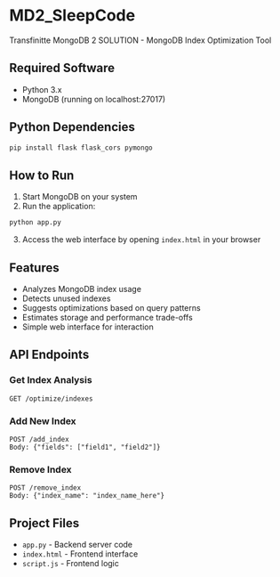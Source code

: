 # MD2_SleepCode

Transfinitte MongoDB 2 SOLUTION - MongoDB Index Optimization Tool

## Required Software
- Python 3.x
- MongoDB (running on localhost:27017)

## Python Dependencies
```sh
pip install flask flask_cors pymongo
```

## How to Run
1. Start MongoDB on your system
2. Run the application:
```sh
python app.py
```
3. Access the web interface by opening `index.html` in your browser

## Features
- Analyzes MongoDB index usage
- Detects unused indexes
- Suggests optimizations based on query patterns
- Estimates storage and performance trade-offs
- Simple web interface for interaction

## API Endpoints

### Get Index Analysis
```
GET /optimize/indexes
```

### Add New Index
```
POST /add_index
Body: {"fields": ["field1", "field2"]}
```

### Remove Index
```
POST /remove_index
Body: {"index_name": "index_name_here"}
```

## Project Files
- `app.py` - Backend server code
- `index.html` - Frontend interface
- `script.js` - Frontend logic

